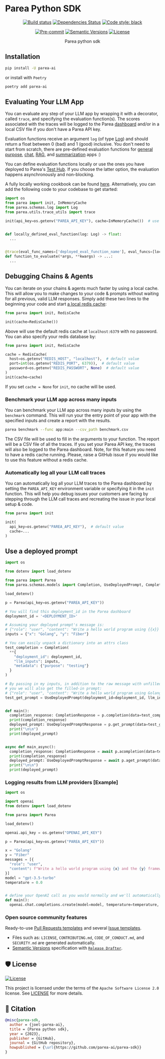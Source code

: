 # Parea Python SDK

<div align="center">

[![Build status](https://github.com/parea-ai/parea-sdk/workflows/build/badge.svg?branch=master&event=push)](https://github.com/parea-ai/parea-sdk/actions?query=workflow%3Abuild)
[![Dependencies Status](https://img.shields.io/badge/dependencies-up%20to%20date-brightgreen.svg)](https://github.com/parea-ai/parea-sdk/pulls?utf8=%E2%9C%93&q=is%3Apr%20author%3Aapp%2Fdependabot)
[![Code style: black](https://img.shields.io/badge/code%20style-black-000000.svg)](https://github.com/psf/black)

[![Pre-commit](https://img.shields.io/badge/pre--commit-enabled-brightgreen?logo=pre-commit&logoColor=white)](https://github.com/parea-ai/parea-sdk/blob/master/.pre-commit-config.yaml)
[![Semantic Versions](https://img.shields.io/badge/%20%20%F0%9F%93%A6%F0%9F%9A%80-semantic--versions-e10079.svg)](https://github.com/parea-ai/parea-sdk/releases)
[![License](https://img.shields.io/github/license/parea-ai/parea-sdk)](https://github.com/parea-ai/parea-sdk/blob/master/LICENSE)

Parea python sdk

</div>

## Installation

```bash
pip install -U parea-ai
```

or install with `Poetry`

```bash
poetry add parea-ai
```

## Evaluating Your LLM App

You can evaluate any step of your LLM app by wrapping it with a decorator, called `trace`, and specifying the evaluation
function(s).
The scores associated with the traces will be logged to the Parea [dashboard](https://app.parea.ai/logs) and/or in a
local CSV file if you don't have a Parea API key.

Evaluation functions receive an argument `log` (of type [Log](parea/schemas/models.py)) and should return a
float between 0 (bad) and 1 (good) inclusive. You don't need to start from scratch, there are pre-defined evaluation
functions for [general purpose](parea/evals/general),
[chat](parea/evals/chat), [RAG](parea/evals/rag), and [summarization](parea/evals/summary) apps :)

You can define evaluation functions locally or use the ones you have deployed to
Parea's [Test Hub](https://app.parea.ai/test-hub).
If you choose the latter option, the evaluation happens asynchronously and non-blocking.

A fully locally working cookbook can be found [here](parea/cookbook/tracing_and_evaluating_openai_endpoint.py).
Alternatively, you can add the following code to your codebase to get started:

```python
import os
from parea import init, InMemoryCache
from parea.schemas.log import Log
from parea.utils.trace_utils import trace

init(api_key=os.getenv("PAREA_API_KEY"), cache=InMemoryCache())  # use InMemoryCache if you don't have a Parea API key


def locally_defined_eval_function(log: Log) -> float:
  ...


@trace(eval_func_names=['deployed_eval_function_name'], eval_funcs=[locally_defined_eval_function])
def function_to_evaluate(*args, **kwargs) -> ...:
  ...
```

## Debugging Chains & Agents

You can iterate on your chains & agents much faster by using a local cache. This will allow you to make changes to your
code & prompts without waiting for all previous, valid LLM responses. Simply add these two lines to the beginning your
code and start
[a local redis cache](https://redis.io/docs/getting-started/install-stack/):

```python
from parea import init, RedisCache

init(cache=RedisCache())
```

Above will use the default redis cache at `localhost:6379` with no password. You can also specify your redis database
by:

```python
from parea import init, RedisCache

cache = RedisCache(
  host=os.getenv("REDIS_HOST", "localhost"),  # default value
  port=int(os.getenv("REDIS_PORT", 6379)),  # default value
  password=os.getenv("REDIS_PASSWORT", None)  # default value
)
init(cache=cache)
```

If you set `cache = None` for `init`, no cache will be used.

### Benchmark your LLM app across many inputs

You can benchmark your LLM app across many inputs by using the `benchmark` command. This will run your the entry point
of your app with the specified inputs and create a report with the results.

```bash
parea benchmark --func app:main --csv_path benchmark.csv
```

The CSV file will be used to fill in the arguments to your function. The report will be a CSV file of all the traces. If
you
set your Parea API key, the traces will also be logged to the Parea dashboard. Note, for this feature you need to have a
redis cache running. Please, raise a GitHub issue if you would like to use this feature without a redis cache.

### Automatically log all your LLM call traces

You can automatically log all your LLM traces to the Parea dashboard by setting the `PAREA_API_KEY` environment variable
or specifying it in the `init` function.
This will help you debug issues your customers are facing by stepping through the LLM call traces and recreating the
issue
in your local setup & code.

```python
from parea import init

init(
  api_key=os.getenv("PAREA_API_KEY"),  # default value
  cache=...
)
```

## Use a deployed prompt

```python
import os

from dotenv import load_dotenv

from parea import Parea
from parea.schemas.models import Completion, UseDeployedPrompt, CompletionResponse, UseDeployedPromptResponse

load_dotenv()

p = Parea(api_key=os.getenv("PAREA_API_KEY"))

# You will find this deployment_id in the Parea dashboard
deployment_id = '<DEPLOYMENT_ID>'

# Assuming your deployed prompt's message is:
# {"role": "user", "content": "Write a hello world program using {{x}} and the {{y}} framework."}
inputs = {"x": "Golang", "y": "Fiber"}

# You can easily unpack a dictionary into an attrs class
test_completion = Completion(
  **{
    "deployment_id": deployment_id,
    "llm_inputs": inputs,
    "metadata": {"purpose": "testing"}
  }
)

# By passing in my inputs, in addition to the raw message with unfilled variables {{x}} and {{y}}, 
# you we will also get the filled-in prompt:
# {"role": "user", "content": "Write a hello world program using Golang and the Fiber framework."}
test_get_prompt = UseDeployedPrompt(deployment_id=deployment_id, llm_inputs=inputs)


def main():
  completion_response: CompletionResponse = p.completion(data=test_completion)
  print(completion_response)
  deployed_prompt: UseDeployedPromptResponse = p.get_prompt(data=test_get_prompt)
  print("\n\n")
  print(deployed_prompt)


async def main_async():
  completion_response: CompletionResponse = await p.acompletion(data=test_completion)
  print(completion_response)
  deployed_prompt: UseDeployedPromptResponse = await p.aget_prompt(data=test_get_prompt)
  print("\n\n")
  print(deployed_prompt)
```    

### Logging results from LLM providers [Example]

```python
import os

import openai
from dotenv import load_dotenv

from parea import Parea

load_dotenv()

openai.api_key = os.getenv("OPENAI_API_KEY")

p = Parea(api_key=os.getenv("PAREA_API_KEY"))

x = "Golang"
y = "Fiber"
messages = [{
  "role": "user",
  "content": f"Write a hello world program using {x} and the {y} framework."
}]
model = "gpt-3.5-turbo"
temperature = 0.0


# define your OpenAI call as you would normally and we'll automatically log the results
def main():
  openai.chat.completions.create(model=model, temperature=temperature, messages=messages).choices[0].message.content
```

### Open source community features

Ready-to-use [Pull Requests templates](https://github.com/parea-ai/parea-sdk/blob/master/.github/PULL_REQUEST_TEMPLATE.md)
and several [Issue templates](https://github.com/parea-ai/parea-sdk/tree/master/.github/ISSUE_TEMPLATE).

- Files such as: `LICENSE`, `CONTRIBUTING.md`, `CODE_OF_CONDUCT.md`, and `SECURITY.md` are generated automatically.
- [Semantic Versions](https://semver.org/) specification
  with [`Release Drafter`](https://github.com/marketplace/actions/release-drafter).

## 🛡 License

[![License](https://img.shields.io/github/license/parea-ai/parea-sdk)](https://github.com/parea-ai/parea-sdk/blob/master/LICENSE)

This project is licensed under the terms of the `Apache Software License 2.0` license.
See [LICENSE](https://github.com/parea-ai/parea-sdk/blob/master/LICENSE) for more details.

## 📃 Citation

```bibtex
@misc{parea-sdk,
  author = {joel-parea-ai},
  title = {Parea python sdk},
  year = {2023},
  publisher = {GitHub},
  journal = {GitHub repository},
  howpublished = {\url{https://github.com/parea-ai/parea-sdk}}
}
```
